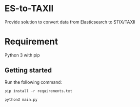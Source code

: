 # ES-to-TAXII
Provide solution to convert data from Elasticsearch to STIX/TAXII

# Requirement
Python 3 with pip

## Getting started
Run the following command:

`pip install -r requirements.txt`

`python3 main.py`